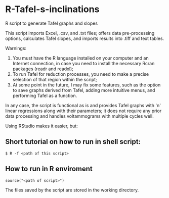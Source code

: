 # R-Tafel-s-inclinations
R script to generate Tafel graphs and slopes



This script imports Excel, .csv, and .txt files; offers data pre-processing options, calculates Tafel slopes, and imports results into .tiff and text tables.

Warnings:
1) You must have the R language installed on your computer and an Internet connection, in case you need to install the necessary Rcran packages (readr and readxl);
2) To run Tafel for reduction processes, you need to make a precise selection of that region within the script;
3) At some point in the future, I may fix some features, such as the option to save graphs derived from Tafel, adding more intuitive menus, and performing Tafel as a function.

In any case, the script is functional as is and provides Tafel graphs with 'n' linear regressions along with their parameters;
it does not require any prior data processing and handles voltammograms with multiple cycles well.

Using RStudio makes it easier, but:

## Short tutorial on how to run in shell script:
```$ R -f <path of this script>```

## How to run in R enviroment
```source("<path of script>")```


The files saved by the script are stored in the working directory.
